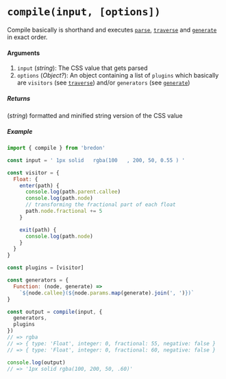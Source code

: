 # `compile(input, [options])`

Compile basically is shorthand and executes [`parse`](parse.md), [`traverse`](traverse.md) and [`generate`](generate.md) in exact order.

#### Arguments
1. `input` (*string*): The CSS value that gets parsed
2. `options` (*Object?*): An object containing a list of `plugins` which basically are `visitors` (see [`traverse`](traverse.md)) and/or `generators` (see [`generate`](generate.md))

##### Returns
(*string*) formatted and minified string version of the CSS value

##### Example

```javascript
import { compile } from 'bredon'

const input = ' 1px solid   rgba(100   , 200, 50, 0.55 ) '

const visitor = {
  Float: {
    enter(path) {
      console.log(path.parent.callee)
      console.log(path.node)
      // transforming the fractional part of each float
      path.node.fractional += 5
    }

    exit(path) {
      console.log(path.node)
    }
  }
}

const plugins = [visitor]

const generators = {
  Function: (node, generate) =>
    `${node.callee}(${node.params.map(generate).join(', ')})`
}

const output = compile(input, {
  generators,
  plugins
})
// => rgba
// => { type: 'Float', integer: 0, fractional: 55, negative: false }
// => { type: 'Float', integer: 0, fractional: 60, negative: false }

console.log(output)
// => '1px solid rgba(100, 200, 50, .60)'
```
